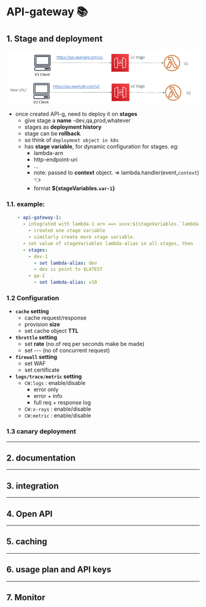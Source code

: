# API-gateway :books:
## 1. Stage and deployment
![img.png](../99_img/dva/api-g/img.png)
- once created API-g, need to deploy it on **stages**
  - give stage a **name** -dev,qa,prod,whatever
  - stages as **deployment history** 
  - stage can be **rollback**.
  - so think of `deploymnet object in k8s`
  - has **stage variable**, for dynamic configuration for stages. eg:
    - lambda-arn
    - http-endpoint-uri
    - ...
    - note: passed to **context** object. => lambda.handler(event,`context`) :point_left:
    - format **${stageVariables.`var-1`}**
    
### 1.1. example:
```yaml
    - api-gateway-1:
      - integrated with lambda-1 arn ==> xxxx:${stageVariables.`lambda-alias`} 
        - created one stage variable
        - similarly create more stage variable.
      - set value of stageVariables lambda-alias in all stages, then
      - stages:
        - dev-1
          - set lambda-alias: dev
          - dev is point to $LATEST
        - qa-1
          - set lambda-alias: v10
```
### 1.2 Configuration
- **`cache` setting**
  - cache request/response
  - provision **size**
  - set cache object **TTL**
- **`throttle` setting**
  - set **rate** (no.of req per seconds make be made)
  - set --- (no of concurrent request)
- **`firewall` setting**
  - set WAF
  - set certificate
- **`logs/trace/metric` setting**
  - `CW:logs` : enable/disable
    - error only
    - error + info
    - full req + response log
  - `CW:x-rays` : enable/disable
  - `CW:metric` : enable/disable
  
### 1.3 canary deployment

---
## 2. documentation

---
## 3. integration

---
## 4. Open API

---
## 5. caching

---
## 6. usage plan and API keys

---
## 7. Monitor